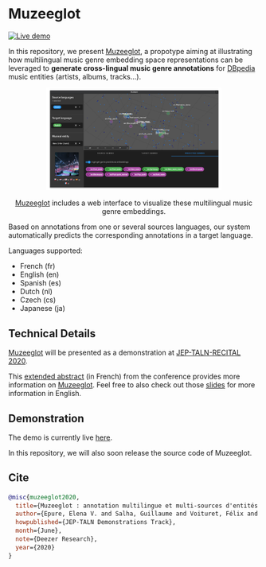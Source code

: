 # Muzeeglot

[![Live demo](https://img.shields.io/badge/Live-demo-blue)](https://research.deezer.com/muzeeglot)

In this repository, we present [Muzeeglot](https://research.deezer.com/muzeeglot), a propotype aiming at illustrating how
multilingual music genre embedding space representations can be leveraged to
**generate cross-lingual music genre annotations** for
[DBpedia](https://wiki.dbpedia.org/) music entities (artists, albums, tracks...).

<div align="center">
    <img
        src="https://github.com/deezer/muzeeglot/blob/master/screenshot.png?raw=true"
        width="70%">
    <p>
        <a href="https://research.deezer.com/muzeeglot">Muzeeglot</a> includes a web interface to visualize these
        multilingual music genre embeddings.
    </p>
</div>

Based on annotations from one or several sources languages, our system automatically
predicts the corresponding annotations in a target language.

Languages supported:

- French (fr)
- English (en)
- Spanish (es)
- Dutch (nl)
- Czech (cs)
- Japanese (ja)

## Technical Details

[Muzeeglot](https://research.deezer.com/muzeeglot) will be presented as a demonstration at [JEP-TALN-RECITAL 2020](https://jep-taln2020.loria.fr).

This [extended abstract](https://jep-taln2020.loria.fr/wp-content/uploads/JEP-TALN-RECITAL-2020_paper_156.pdf) (in French) from the conference provides more information on [Muzeeglot](https://research.deezer.com/muzeeglot). Feel free to also check out those [slides](https://github.com/deezer/muzeeglot/blob/master/presentation.pdf) for more information in English.

## Demonstration

The demo is currently live [here](https://research.deezer.com/muzeeglot).

In this repository, we will also soon release the source code of Muzeeglot.


## Cite

```BibTeX
@misc{muzeeglot2020,
  title={Muzeeglot : annotation multilingue et multi-sources d'entités musicales à partir de représentations de genres musicaux},
  author={Epure, Elena V. and Salha, Guillaume and Voituret, Félix and Baranes, Marion and Hennequin, Romain},
  howpublished={JEP-TALN Demonstrations Track},
  month={June},
  note={Deezer Research},
  year={2020}
}
```
